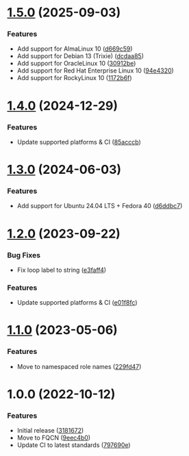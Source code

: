 # [1.5.0](https://github.com/de-it-krachten/ansible-role-wordpress/compare/v1.4.0...v1.5.0) (2025-09-03)


### Features

* Add support for AlmaLinux 10 ([d669c59](https://github.com/de-it-krachten/ansible-role-wordpress/commit/d669c59b4ecf189926ac87bddcb4ddeae0543dea))
* Add support for Debian 13 (Trixie) ([dcdaa85](https://github.com/de-it-krachten/ansible-role-wordpress/commit/dcdaa85d0553959f2ba84fc4e6dabbe8a11fe97f))
* Add support for OracleLinux 10 ([30912be](https://github.com/de-it-krachten/ansible-role-wordpress/commit/30912be602f107a66895cd0884ef1d0f4d80754e))
* Add support for Red Hat Enterprise Linux 10 ([94e4320](https://github.com/de-it-krachten/ansible-role-wordpress/commit/94e43200fc76611a37db4a1d4d3cecfc3b072370))
* Add support for RockyLinux 10 ([1172b6f](https://github.com/de-it-krachten/ansible-role-wordpress/commit/1172b6f9ac78afc7a0b546197c51cfa6f357ad22))

# [1.4.0](https://github.com/de-it-krachten/ansible-role-wordpress/compare/v1.3.0...v1.4.0) (2024-12-29)


### Features

* Update supported platforms & CI ([85acccb](https://github.com/de-it-krachten/ansible-role-wordpress/commit/85acccbfae78eb85acfea77ebf010ffc0bde864d))

# [1.3.0](https://github.com/de-it-krachten/ansible-role-wordpress/compare/v1.2.0...v1.3.0) (2024-06-03)


### Features

* Add support for Ubuntu 24.04 LTS + Fedora 40 ([d6ddbc7](https://github.com/de-it-krachten/ansible-role-wordpress/commit/d6ddbc70da45dfbb775df4c29eb36f5d6567fd48))

# [1.2.0](https://github.com/de-it-krachten/ansible-role-wordpress/compare/v1.1.0...v1.2.0) (2023-09-22)


### Bug Fixes

* Fix loop label to string ([e3faff4](https://github.com/de-it-krachten/ansible-role-wordpress/commit/e3faff427420e09ba075f08d17ce4f0cbb616c52))


### Features

* Update supported platforms & CI ([e01f8fc](https://github.com/de-it-krachten/ansible-role-wordpress/commit/e01f8fc361bf559cbf9f403baf8308c7a0af8521))

# [1.1.0](https://github.com/de-it-krachten/ansible-role-wordpress/compare/v1.0.0...v1.1.0) (2023-05-06)


### Features

* Move to namespaced role names ([229fd47](https://github.com/de-it-krachten/ansible-role-wordpress/commit/229fd475132950bd9d2066d999fd919d4b4db427))

# 1.0.0 (2022-10-12)


### Features

* Initial release ([3181672](https://github.com/de-it-krachten/ansible-role-wordpress/commit/31816727ea4a6189651ed72fa1f72fde20cca31c))
* Move to FQCN ([9eec4b0](https://github.com/de-it-krachten/ansible-role-wordpress/commit/9eec4b011dab7b5a846cf4a893bdc6ef150213e9))
* Update CI to latest standards ([797690e](https://github.com/de-it-krachten/ansible-role-wordpress/commit/797690efc659369d2db1418d78c4e9ab3ce9c3ae))
